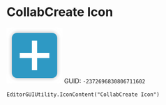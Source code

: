 # CollabCreate Icon
![](/img/CollabCreate%20Icon.png)
GUID: `-2372696830806711602`
```
EditorGUIUtility.IconContent("CollabCreate Icon")
```
